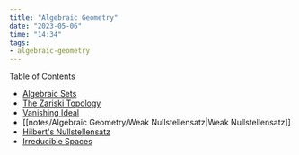 ```yaml
---
title: "Algebraic Geometry"
date: "2023-05-06"
time: "14:34"
tags:
- algebraic-geometry
---
```

Table of Contents
- [Algebraic Sets](notes/Algebraic%20Geometry/Algebraic%20Sets.md)
- [The Zariski Topology](notes/Algebraic%20Geometry/The%20Zariski%20Topology.md)
- [Vanishing Ideal](notes/Algebraic%20Geometry/Vanishing%20Ideal.md) 
- [[notes/Algebraic Geometry/Weak Nullstellensatz|Weak Nullstellensatz]] 
- [Hilbert's Nullstellensatz](notes/Algebraic%20Geometry/Hilbert's%20Nullstellensatz.md) 
- [Irreducible Spaces](notes/Algebraic%20Geometry/Irreducible%20Spaces.md) 
